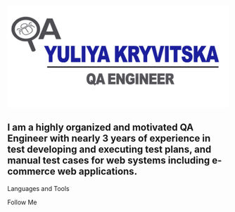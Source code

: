 ![Header](https://github.com/JuliyaKryv/JuliyaKryv/blob/main/Attachment/KJ%20log%2011.png)

## I am a highly organized and motivated QA Engineer with nearly 3 years of experience in test developing and executing test plans, and manual test cases for web systems including e-commerce web applications.

Languages and Tools

Follow Me
